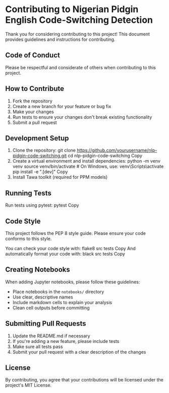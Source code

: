 # Contributing to Nigerian Pidgin English Code-Switching Detection

Thank you for considering contributing to this project! This document provides guidelines and instructions for contributing.

## Code of Conduct

Please be respectful and considerate of others when contributing to this project.

## How to Contribute

1. Fork the repository
2. Create a new branch for your feature or bug fix
3. Make your changes
4. Run tests to ensure your changes don't break existing functionality
5. Submit a pull request

## Development Setup

1. Clone the repository:
git clone https://github.com/yourusername/nlp-pidgin-code-switching.git
cd nlp-pidgin-code-switching
Copy
2. Create a virtual environment and install dependencies:
python -m venv venv
source venv/bin/activate  # On Windows, use: venv\Scripts\activate
pip install -e ".[dev]"
Copy
3. Install Tawa toolkit (required for PPM models)

## Running Tests

Run tests using pytest:
pytest
Copy
## Code Style

This project follows the PEP 8 style guide. Please ensure your code conforms to this style.

You can check your code style with:
flake8 src tests
Copy
And automatically format your code with:
black src tests
Copy
## Creating Notebooks

When adding Jupyter notebooks, please follow these guidelines:
- Place notebooks in the `notebooks/` directory
- Use clear, descriptive names
- Include markdown cells to explain your analysis
- Clean cell outputs before committing

## Submitting Pull Requests

1. Update the README.md if necessary
2. If you're adding a new feature, please include tests
3. Make sure all tests pass
4. Submit your pull request with a clear description of the changes

## License

By contributing, you agree that your contributions will be licensed under the project's MIT License.